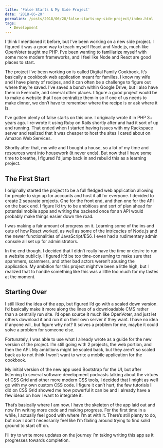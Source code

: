 ```yaml
---
title: 'False Starts & My Side Project'
date: '2018-06-20'
permalink: /posts/2018/06/20/false-starts-my-side-project/index.html
tags:
  - Development
---
```


I think I mentioned it before, but I’ve been working on a new side project. I figured it was a good way to teach myself React and Node.js, much like OpenVoter taught me PHP. I’ve been wanting to familiarize myself with some more modern frameworks, and I feel like Node and React are good places to start.
<!-- excerpt -->

The project I’ve been working on is called Digital Family Cookbook. It’s basically a cookbook web application meant for families. I know my wife and I have plenty of recipes, and it can often be a challenge to figure out where they’re saved. I’ve saved a bunch within Google Drive, but I also have them in Evernote, and several other places. I figure a good project would be to make a website that I can centralize them in so if one of us needs to make dinner, we don’t have to remember where the recipe is or ask where it is.

I’ve gotten plenty of false starts on this one. I originally wrote it in PHP 3+ years ago. I re-wrote it using Ruby on Rails shortly after and had it sort of up and running. That ended when I started having issues with my Rackspace server and realized that it was cheaper to host the sites I cared about on Amazon Web Services.

Shortly after that, my wife and I bought a house, so a lot of my time and resources went into housework (it never ends). But now that I have some time to breathe, I figured I’d jump back in and rebuild this as a learning project.

## The First Start

I originally started the project to be a full fledged web application allowing for people to sign up for accounts and host it all for everyone. I decided to create 2 separate projects. One for the front end, and then one for the API on the back end. I figure I’d try to be ambitious and sort of plan ahead for potential mobile apps and writing the backend once for an API would probably make things easier down the road.

I was making a fair amount of progress on it. Learning some of the ins and outs of how React worked, as well as some of the intricacies of Node.js and the newer functionalities of JavaScript/ES6. I even had a rudimentary admin console all set up for administrators.

In the end though, I decided that I didn’t really have the time or desire to run a website publicly. I figured it’d be too time-consuming to make sure that spammers, scammers, and other bad actors weren’t abusing the application. My ambition for this project might’ve been a little high, but I realized that to handle something like this was a little too much for my tastes at the moment.

## Starting Over

I still liked the idea of the app, but figured I’d go with a scaled down version. I’d basically make it more along the lines of a downloadable CMS rather than a centrally run site. I’d open source it much like OpenVoter, and just let others download it and run it on their own server if they want. I have no idea if anyone will, but figure why not? It solves a problem for me, maybe it could solve a problem for someone else.

Fortunately, I was able to use what I already wrote as a guide for the new version of the project. I’m still going with 2 projects, the web portion, and then the API. My ambitions might be scaled back, but they aren’t so scaled back as to not think I won’t want to write a mobile application for the cookbook.

My initial version of the new app used Bootstrap for the UI, but after listening to several software development podcasts talking about the virtues of CSS Grid and other more modern CSS tools, I decided that I might as well go with my own custom CSS code. I figure it can’t hurt, the few tutorials I did on CSS Grid showed me how powerful it can be and I already have a few ideas on how I want to integrate it.

That’s basically where I am now. I have the skeleton of the app laid out and now I’m writing more code and making progress. For the first time in a while, I actually feel good with where I’m at with it. There’s still plenty to do, but now I don’t necessarily feel like I’m flailing around trying to find solid ground to start off on.

I’ll try to write more updates on the journey I’m taking writing this app as it progresses towards completion.

